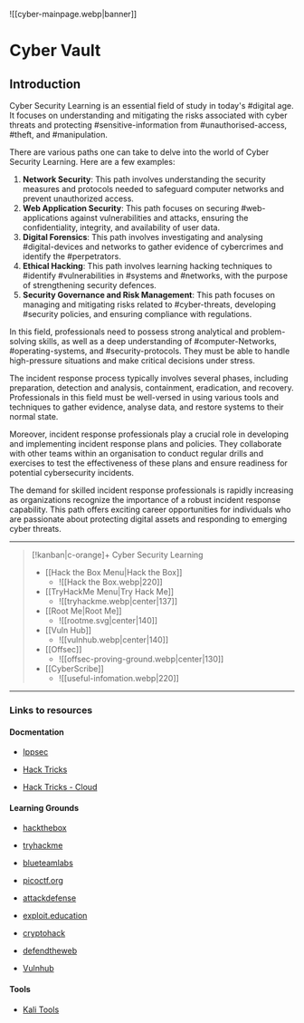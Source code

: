 ![[cyber-mainpage.webp|banner]]

# Cyber Vault

## Introduction

Cyber Security Learning is an essential field of study in today's #digital age. It focuses on understanding and mitigating the risks associated with cyber threats and protecting #sensitive-information from #unauthorised-access, #theft, and #manipulation.

There are various paths one can take to delve into the world of Cyber Security Learning. Here are a few examples:

1. **Network Security**: This path involves understanding the security measures and protocols needed to safeguard computer networks and prevent unauthorized access.
2. **Web Application Security**: This path focuses on securing #web-applications against vulnerabilities and attacks, ensuring the confidentiality, integrity, and availability of user data.
3. **Digital Forensics**: This path involves investigating and analysing #digital-devices and networks to gather evidence of cybercrimes and identify the #perpetrators.
4. **Ethical Hacking**: This path involves learning hacking techniques to #identify #vulnerabilities in #systems and #networks, with the purpose of strengthening security defences.
5. **Security Governance and Risk Management**: This path focuses on managing and mitigating risks related to #cyber-threats, developing #security policies, and ensuring compliance with regulations.

In this field, professionals need to possess strong analytical and problem-solving skills, as well as a deep understanding of #computer-Networks, #operating-systems, and #security-protocols. They must be able to handle high-pressure situations and make critical decisions under stress.

The incident response process typically involves several phases, including preparation, detection and analysis, containment, eradication, and recovery. Professionals in this field must be well-versed in using various tools and techniques to gather evidence, analyse data, and restore systems to their normal state.

Moreover, incident response professionals play a crucial role in developing and implementing incident response plans and policies. They collaborate with other teams within an organisation to conduct regular drills and exercises to test the effectiveness of these plans and ensure readiness for potential cybersecurity incidents.

The demand for skilled incident response professionals is rapidly increasing as organizations recognize the importance of a robust incident response capability. This path offers exciting career opportunities for individuals who are passionate about protecting digital assets and responding to emerging cyber threats.

---

> [!kanban|c-orange]+ Cyber Security Learning
> - [[Hack the Box Menu|Hack the Box]]
> 	- ![[Hack the Box.webp|220]]
> - [[TryHackMe Menu|Try Hack Me]]
> 	- ![[tryhackme.webp|center|137]]
> - [[Root Me|Root Me]]
> 	- ![[rootme.svg|center|140]]
> - [[Vuln Hub]]
> 	- ![[vulnhub.webp|center|140]]
> - [[Offsec]]
> 	- ![[offsec-proving-ground.webp|center|130]]
> - [[CyberScribe]]
>     - ![[useful-infomation.webp|220]]

---

###  Links to resources

#### Docmentation

- [Ippsec](https://ippsec.rocks/)

- [Hack Tricks](http://book.hacktricks.xyz)

- [Hack Tricks - Cloud](https://cloud.hacktricks.xyz/) 

#### Learning Grounds

- [hackthebox](https://eur01.safelinks.protection.outlook.com/?url=https%3A%2F%2Fwww.hackthebox.eu%2F&data=05%7C01%7Cgeorgina.hawkins%40open.ac.uk%7Cc3d8ca8cfb2a4eebe07608dae1b20c5f%7C0e2ed45596af4100bed3a8e5fd981685%7C0%7C0%7C638070453121528049%7CUnknown%7CTWFpbGZsb3d8eyJWIjoiMC4wLjAwMDAiLCJQIjoiV2luMzIiLCJBTiI6Ik1haWwiLCJXVCI6Mn0%3D%7C0%7C%7C%7C&sdata=YW4awCxoGyabMqJZNgUeWUuUHZZ2AebY%2FQGrufHwtjQ%3D&reserved=0)

- [tryhackme](https://eur01.safelinks.protection.outlook.com/?url=https%3A%2F%2Ftryhackme.com%2F&data=05%7C01%7Cgeorgina.hawkins%40open.ac.uk%7Cc3d8ca8cfb2a4eebe07608dae1b20c5f%7C0e2ed45596af4100bed3a8e5fd981685%7C0%7C0%7C638070453121528049%7CUnknown%7CTWFpbGZsb3d8eyJWIjoiMC4wLjAwMDAiLCJQIjoiV2luMzIiLCJBTiI6Ik1haWwiLCJXVCI6Mn0%3D%7C0%7C%7C%7C&sdata=AUUCnJD6b2xP7KKUczJmjbA%2Brh%2B2rfeGQp%2FwrcvMcgA%3D&reserved=0)

- [blueteamlabs](https://eur01.safelinks.protection.outlook.com/?url=https%3A%2F%2Fblueteamlabs.online%2F&data=05%7C01%7Cgeorgina.hawkins%40open.ac.uk%7Cc3d8ca8cfb2a4eebe07608dae1b20c5f%7C0e2ed45596af4100bed3a8e5fd981685%7C0%7C0%7C638070453121528049%7CUnknown%7CTWFpbGZsb3d8eyJWIjoiMC4wLjAwMDAiLCJQIjoiV2luMzIiLCJBTiI6Ik1haWwiLCJXVCI6Mn0%3D%7C0%7C%7C%7C&sdata=gOhDV6OwEONufWtREiM1bgCKl9vQz9lNu0tLgVJcXAc%3D&reserved=0)

- [picoctf.org](https://eur01.safelinks.protection.outlook.com/?url=https%3A%2F%2Fpicoctf.org%2F&data=05%7C01%7Cgeorgina.hawkins%40open.ac.uk%7Cc3d8ca8cfb2a4eebe07608dae1b20c5f%7C0e2ed45596af4100bed3a8e5fd981685%7C0%7C0%7C638070453121684244%7CUnknown%7CTWFpbGZsb3d8eyJWIjoiMC4wLjAwMDAiLCJQIjoiV2luMzIiLCJBTiI6Ik1haWwiLCJXVCI6Mn0%3D%7C0%7C%7C%7C&sdata=Jt8zdM2zQAdU29YOwiAZ2MG3K7mwu1UB%2Beh06LeiMHo%3D&reserved=0)

- [attackdefense](https://eur01.safelinks.protection.outlook.com/?url=https%3A%2F%2Fattackdefense.com%2F&data=05%7C01%7Cgeorgina.hawkins%40open.ac.uk%7Cc3d8ca8cfb2a4eebe07608dae1b20c5f%7C0e2ed45596af4100bed3a8e5fd981685%7C0%7C0%7C638070453121684244%7CUnknown%7CTWFpbGZsb3d8eyJWIjoiMC4wLjAwMDAiLCJQIjoiV2luMzIiLCJBTiI6Ik1haWwiLCJXVCI6Mn0%3D%7C0%7C%7C%7C&sdata=%2BeMI6g0785kCSX9GENbt33h4OdYR32Gprd%2B3sROvuJc%3D&reserved=0)

- [exploit.education](https://eur01.safelinks.protection.outlook.com/?url=https%3A%2F%2Fexploit.education%2F&data=05%7C01%7Cgeorgina.hawkins%40open.ac.uk%7Cc3d8ca8cfb2a4eebe07608dae1b20c5f%7C0e2ed45596af4100bed3a8e5fd981685%7C0%7C0%7C638070453121684244%7CUnknown%7CTWFpbGZsb3d8eyJWIjoiMC4wLjAwMDAiLCJQIjoiV2luMzIiLCJBTiI6Ik1haWwiLCJXVCI6Mn0%3D%7C0%7C%7C%7C&sdata=PuSPNOlggrCwIHQOELED4hC7J15NHPIQd9JmE7m14vE%3D&reserved=0)

- [cryptohack](https://eur01.safelinks.protection.outlook.com/?url=https%3A%2F%2Fcryptohack.org%2F&data=05%7C01%7Cgeorgina.hawkins%40open.ac.uk%7Cc3d8ca8cfb2a4eebe07608dae1b20c5f%7C0e2ed45596af4100bed3a8e5fd981685%7C0%7C0%7C638070453121684244%7CUnknown%7CTWFpbGZsb3d8eyJWIjoiMC4wLjAwMDAiLCJQIjoiV2luMzIiLCJBTiI6Ik1haWwiLCJXVCI6Mn0%3D%7C0%7C%7C%7C&sdata=DMxpaLd2h35VKDYFtgUTFpOT9iKj%2FGnj2Qfpfe2EQdA%3D&reserved=0)

- [defendtheweb](https://eur01.safelinks.protection.outlook.com/?url=https%3A%2F%2Fdefendtheweb.net%2F&data=05%7C01%7Cgeorgina.hawkins%40open.ac.uk%7Cc3d8ca8cfb2a4eebe07608dae1b20c5f%7C0e2ed45596af4100bed3a8e5fd981685%7C0%7C0%7C638070453121684244%7CUnknown%7CTWFpbGZsb3d8eyJWIjoiMC4wLjAwMDAiLCJQIjoiV2luMzIiLCJBTiI6Ik1haWwiLCJXVCI6Mn0%3D%7C0%7C%7C%7C&sdata=59%2B12ZNKSm3xS4lWRhUEHwB4Txa9bA60HiisLFAtLwY%3D&reserved=0)

- [Vulnhub](https://eur01.safelinks.protection.outlook.com/?url=https%3A%2F%2Fwww.vulnhub.com%2F&data=05%7C01%7Cgeorgina.hawkins%40open.ac.uk%7Cc3d8ca8cfb2a4eebe07608dae1b20c5f%7C0e2ed45596af4100bed3a8e5fd981685%7C0%7C0%7C638070453121684244%7CUnknown%7CTWFpbGZsb3d8eyJWIjoiMC4wLjAwMDAiLCJQIjoiV2luMzIiLCJBTiI6Ik1haWwiLCJXVCI6Mn0%3D%7C0%7C%7C%7C&sdata=S1yVX7oLkqzp%2Bp25UGaarXj3menQijuqwlsBNFU2tMI%3D&reserved=0)


#### Tools

-  [Kali Tools](https://www.kali.org/tools/)